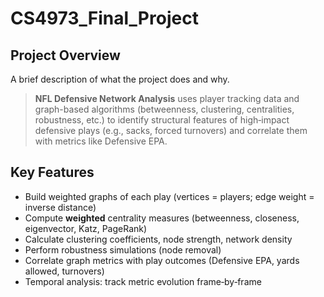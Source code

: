 # CS4973_Final_Project
## Project Overview  
A brief description of what the project does and why.  
> **NFL Defensive Network Analysis** uses player tracking data and graph­-based algorithms (betweenness, clustering, centralities, robustness, etc.) to identify structural features of high‑impact defensive plays (e.g., sacks, forced turnovers) and correlate them with metrics like Defensive EPA.

## Key Features  
- Build weighted graphs of each play (vertices = players; edge weight = inverse distance)  
- Compute **weighted** centrality measures (betweenness, closeness, eigenvector, Katz, PageRank)  
- Calculate clustering coefficients, node strength, network density  
- Perform robustness simulations (node removal)  
- Correlate graph metrics with play outcomes (Defensive EPA, yards allowed, turnovers)  
- Temporal analysis: track metric evolution frame‑by‑frame  
